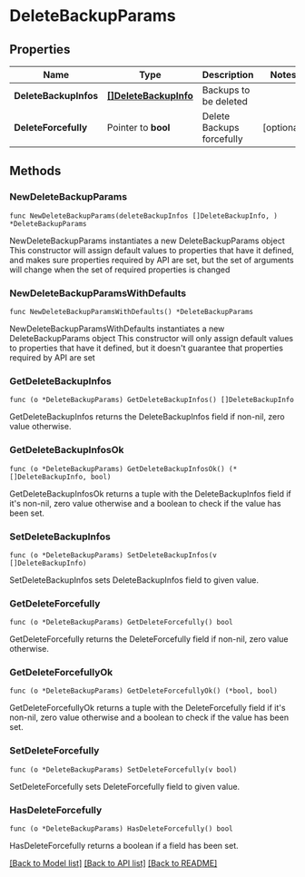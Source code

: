 # DeleteBackupParams

## Properties

Name | Type | Description | Notes
------------ | ------------- | ------------- | -------------
**DeleteBackupInfos** | [**[]DeleteBackupInfo**](DeleteBackupInfo.md) | Backups to be deleted | 
**DeleteForcefully** | Pointer to **bool** | Delete Backups forcefully | [optional] 

## Methods

### NewDeleteBackupParams

`func NewDeleteBackupParams(deleteBackupInfos []DeleteBackupInfo, ) *DeleteBackupParams`

NewDeleteBackupParams instantiates a new DeleteBackupParams object
This constructor will assign default values to properties that have it defined,
and makes sure properties required by API are set, but the set of arguments
will change when the set of required properties is changed

### NewDeleteBackupParamsWithDefaults

`func NewDeleteBackupParamsWithDefaults() *DeleteBackupParams`

NewDeleteBackupParamsWithDefaults instantiates a new DeleteBackupParams object
This constructor will only assign default values to properties that have it defined,
but it doesn't guarantee that properties required by API are set

### GetDeleteBackupInfos

`func (o *DeleteBackupParams) GetDeleteBackupInfos() []DeleteBackupInfo`

GetDeleteBackupInfos returns the DeleteBackupInfos field if non-nil, zero value otherwise.

### GetDeleteBackupInfosOk

`func (o *DeleteBackupParams) GetDeleteBackupInfosOk() (*[]DeleteBackupInfo, bool)`

GetDeleteBackupInfosOk returns a tuple with the DeleteBackupInfos field if it's non-nil, zero value otherwise
and a boolean to check if the value has been set.

### SetDeleteBackupInfos

`func (o *DeleteBackupParams) SetDeleteBackupInfos(v []DeleteBackupInfo)`

SetDeleteBackupInfos sets DeleteBackupInfos field to given value.


### GetDeleteForcefully

`func (o *DeleteBackupParams) GetDeleteForcefully() bool`

GetDeleteForcefully returns the DeleteForcefully field if non-nil, zero value otherwise.

### GetDeleteForcefullyOk

`func (o *DeleteBackupParams) GetDeleteForcefullyOk() (*bool, bool)`

GetDeleteForcefullyOk returns a tuple with the DeleteForcefully field if it's non-nil, zero value otherwise
and a boolean to check if the value has been set.

### SetDeleteForcefully

`func (o *DeleteBackupParams) SetDeleteForcefully(v bool)`

SetDeleteForcefully sets DeleteForcefully field to given value.

### HasDeleteForcefully

`func (o *DeleteBackupParams) HasDeleteForcefully() bool`

HasDeleteForcefully returns a boolean if a field has been set.


[[Back to Model list]](../README.md#documentation-for-models) [[Back to API list]](../README.md#documentation-for-api-endpoints) [[Back to README]](../README.md)


